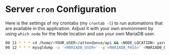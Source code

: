 # Server `cron` Configuration

Here is the settings of my crontabs (my `crontab -l`) to run automations that are available in this application. Adjust it with your own environment by using `which node` for the Node location and use your own MariaDB user.

```bash
00 11 * * * cd /home/<YOUR_USER>/attendance/api && <NODE_LOCATION> yarn reminder
00 12 * * * mysqldump -u '<MARIADB_USER>' -p'<MARIADB_PASS>' <MARIADB_DBNAME> <BACKUP_LOCATION>
```
